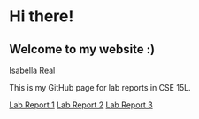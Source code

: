 # Hi there!
## Welcome to my website :)
Isabella Real

This is my GitHub page for lab reports in CSE 15L.

[Lab Report 1](lab-report-1-week-2.md)
[Lab Report 2](lab-report-2-week-4.md)
[Lab Report 3](lab-report-3-week-6.md)
